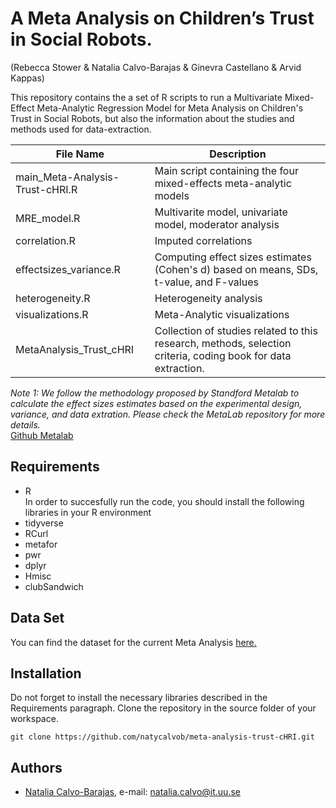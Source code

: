 # A Meta Analysis on Children’s Trust in Social Robots. 
(Rebecca Stower &amp; Natalia Calvo-Barajas &amp; Ginevra Castellano &amp; Arvid Kappas)

This repository contains the a set of R scripts to run a Multivariate Mixed-Effect Meta-Analytic Regression Model for Meta Analysis on Children's Trust in Social Robots, but also the information about the studies and methods used for data-extraction. 

| File Name | Description |
| --- | --- |
| main_Meta-Analysis-Trust-cHRI.R | Main script containing the four mixed-effects meta-analytic models |
| MRE_model.R | Multivarite model, univariate model, moderator analysis |
| correlation.R | Imputed correlations |
| effectsizes_variance.R | Computing effect sizes estimates (Cohen's d) based on means, SDs, t-value, and F-values |
| heterogeneity.R | Heterogeneity analysis |
| visualizations.R | Meta-Analytic visualizations |
| MetaAnalysis_Trust_cHRI | Collection of studies related to this research, methods, selection criteria, coding book for data extraction.|

*Note 1: We follow the methodology proposed by Standford Metalab to calculate the effect sizes estimates based on the experimental design, variance, and data extration. Please check the MetaLab repository for more details.* </br>
[Github Metalab](https://github.com/langcog/metalab2)

## Requirements

- R <br />
In order to succesfully run the code, you should install the following libraries in your R environment <br/>
- tidyverse <br />
- RCurl <br />
- metafor <br />
- pwr <br />
- dplyr <br />
- Hmisc <br />
- clubSandwich <br />

## Data Set

You can find the dataset for the current Meta Analysis [here.](https://docs.google.com/spreadsheets/d/e/2PACX-1vQeQHaYFl1a8Pm5oz-k2oYyb6IUpJ7NLeSgSo44wWSCsfYbexgxa7i7ZHha5s8wG3jCNr_dwcsoEFut/pub?output=csv)

## Installation 
Do not forget to install the necessary libraries described in the Requirements paragraph.
Clone the repository in the source folder of your workspace.

```
git clone https://github.com/natycalvob/meta-analysis-trust-cHRI.git
```


## Authors

* [Natalia Calvo-Barajas](https://github.com/natycalvob), e-mail: natalia.calvo@it.uu.se
